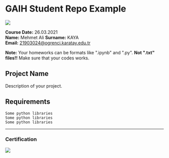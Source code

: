 # GAIH Student Repo Example
![](img/newlogo.png)

**Course Date:** 26.03.2021  
**Name:** Mehmet Ali
**Surname:** KAYA  
**Email:** 21903024@ogrenci.karatay.edu.tr  

**Note:** Your homeworks can be formats like ".ipynb" and ".py". **Not ".txt" files!!** Make sure that your codes works.  

## Project Name
Description of your project.

## Requirements
```
Some python libraries
Some python libraries
Some python libraries
```
---

### Certification
![](img/TopLearnerCertificate.png)

